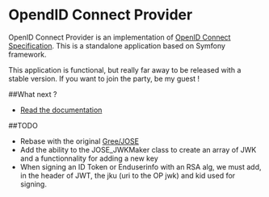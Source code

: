 OpendID Connect Provider
========================

OpenID Connect Provider is an implementation of [OpenID Connect Specification](http://openid.net/specs/openid-connect-core-1_0.html).
This is a standalone application based on Symfony framework.

This application is functional, but really far away to be released with a stable version.
If you want to join the party, be my guest !

##What next ?

- [Read the documentation](app/Resources/doc/index.md)


##TODO

- Rebase with the original [Gree/JOSE](https://github.com/gree/jose)
- Add the ability to the JOSE_JWKMaker class to create an array of JWK and a functionnality for adding a new key
- When signing an ID Token or Enduserinfo with an RSA alg, we must add, in the header of JWT, the jku (uri to the OP jwk) and kid used for signing.
